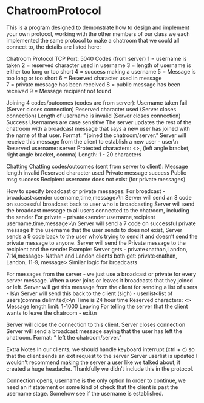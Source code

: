 # ChatroomProtocol
This is a program designed to demonstrate how to design and implement your own protocol, working with the other members of our class we each implemented the same protocol to make a chatroom that we could all connect to, the details are listed here:

Chatroom Protocol
TCP Port: 5040
Codes (from server)
1 = username is taken
2 = reserved character used in username
3 = length of username is either too long or too short
4 = success making a username
5 = Message is too long or too short
6 = Reserved character used in message	
7 = private message has been received
8 = public message has been received
9 = Message recipient not found

Joining
4 codes/outcomes (codes are from server):
Username taken fail (Server closes connection)
Reserved character used (Server closes connection)
Length of username is invalid (Server closes connection)
Success
Usernames are case sensitive
The server updates the rest of the chatroom with a broadcast message that says a new user has joined with the name of that user.
	Format: “<Username> joined the chatroom/server.”
Server will receive this message from the client to establish a new user - user<username>\n
Reserved username: server
Protected characters: <>,		(left angle bracket, right angle bracket, comma)
Length: 1 - 20 characters

Chatting
Chatting codes/outcomes (sent from server to client):
Message length invalid
Reserved character used
Private message success
Public msg success
Recipient username does not exist (for private messages)

How to specify broadcast or private messages:
For broadcast -  broadcast<sender username,time,message>\n
	Server will send an 8 code on successful broadcast back to user who is broadcasting
	Server will send the broadcast message to all users connected to the chatroom, including the sender
For private - private<sender username,recipient username,time,message>\n
	Server will send a 7 code on successful private message
	If the username that the user sends to does not exist, Server sends a 9 code back to the user who’s trying to send it and doesn’t send the private message to anyone.
	Server will send the Private message to the recipient and the sender
Example:
	Server gets - private<nathan,Landon, 7:14,message>
	Nathan and Landon clients both get: private<nathan, Landon, 11-9, message>
	Similar logic for broadcasts

For messages from the server - we just use a broadcast or private for every server message. When a user joins or leaves it broadcasts that they joined or left.
Server will get this message from the client for sending a list of users - ls<requesting user>\n
Server will send this back to the client (sigh) - userlist<list of users(comma delimited)>\n
Time is 24 hour time
Reserved characters: <>
Message length limit: 1-1000
Leaving
For telling the server that the client wants to leave the chatroom - exit<username>\n

Server will close the connection to this client.
Server closes connection
Server will send a broadcast message saying that the user has left the chatroom.
	Format: “<Username> left the chatroom/server.”

Extra Notes
In our clients, we should handle keyboard interrupt (ctrl + c) so that the client sends an exit request to the server
Server userlist is updated
I wouldn’t recommend making the server a user like we talked about, it created a huge headache. Thankfully we didn’t include this in the protocol.

Connection opens, username is the only option
In order to continue, we need an if statement or some kind of check that the client is past the username stage. Somehow see if the username is established.

